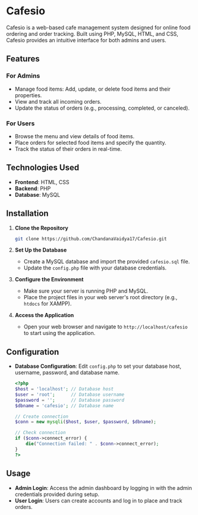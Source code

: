 # Cafesio

Cafesio is a web-based cafe management system designed for online food ordering and order tracking. Built using PHP, MySQL, HTML, and CSS, Cafesio provides an intuitive interface for both admins and users.

## Features

### For Admins
- Manage food items: Add, update, or delete food items and their properties.
- View and track all incoming orders.
- Update the status of orders (e.g., processing, completed, or canceled).

### For Users
- Browse the menu and view details of food items.
- Place orders for selected food items and specify the quantity.
- Track the status of their orders in real-time.

## Technologies Used

- **Frontend**: HTML, CSS
- **Backend**: PHP
- **Database**: MySQL

## Installation

1. **Clone the Repository**
   ```bash
   git clone https://github.com/ChandanaVaidya17/Cafesio.git
   ```

2. **Set Up the Database**
   - Create a MySQL database and import the provided `cafesio.sql` file.
   - Update the `config.php` file with your database credentials.

3. **Configure the Environment**
   - Make sure your server is running PHP and MySQL.
   - Place the project files in your web server's root directory (e.g., `htdocs` for XAMPP).

4. **Access the Application**
   - Open your web browser and navigate to `http://localhost/cafesio` to start using the application.

## Configuration

- **Database Configuration**: Edit `config.php` to set your database host, username, password, and database name.
  
  ```php
  <?php
  $host = 'localhost'; // Database host
  $user = 'root';      // Database username
  $password = '';      // Database password
  $dbname = 'cafesio'; // Database name
  
  // Create connection
  $conn = new mysqli($host, $user, $password, $dbname);
  
  // Check connection
  if ($conn->connect_error) {
      die("Connection failed: " . $conn->connect_error);
  }
  ?>
  ```

## Usage

- **Admin Login**: Access the admin dashboard by logging in with the admin credentials provided during setup.
- **User Login**: Users can create accounts and log in to place and track orders.

